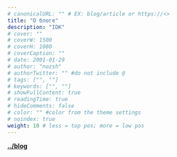 ```yaml
---
# canonicalURL: "" # EX: blog/article or https://<>
title: "О блоге"
description: "IDK"
# cover: ""
# coverW: 1500
# coverH: 1080
# coverCaption: ""
# date: 2001-01-29
# author: "nozsh"
# authorTwitter: "" #do not include @
# tags: ["", ""]
# keywords: ["", ""]
# showFullContent: true
# readingTime: true
# hideComments: false
# color: "" #color from the theme settings
# noindex: true
weight: 10 # less = top pos; more = low pos 
---
```


**[<span class="accent-link">../blog</span>](../blog/)**